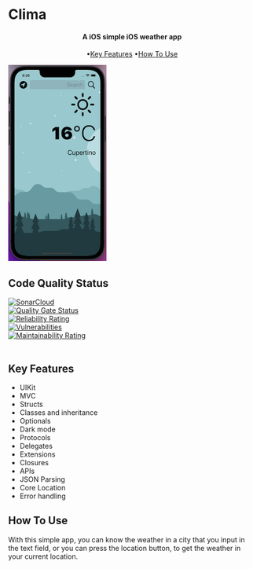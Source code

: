 
#  Clima

<h4 align="center">A iOS simple iOS weather app</h4>

<p align="center">
  •<a href="#key-features">Key Features</a>
  •<a href="#how-to-use">How To Use</a> 
</p>

![screenshot](Clima/Assets.xcassets/Screenshot.png)

## Code Quality Status
[![SonarCloud](https://sonarcloud.io/images/project_badges/sonarcloud-white.svg)](https://sonarcloud.io/summary/new_code?id=oscar-moreno_ApplePie)<br>
[![Quality Gate Status](https://sonarcloud.io/api/project_badges/measure?project=oscar-moreno_ApplePie&metric=alert_status)](https://sonarcloud.io/summary/new_code?id=oscar-moreno_ApplePie)<br>
[![Reliability Rating](https://sonarcloud.io/api/project_badges/measure?project=oscar-moreno_Clima&metric=reliability_rating)](https://sonarcloud.io/summary/new_code?id=oscar-moreno_ApplePie)<br>
[![Vulnerabilities](https://sonarcloud.io/api/project_badges/measure?project=oscar-moreno_Clima&metric=security_rating)](https://sonarcloud.io/summary/new_code?id=oscar-moreno_ApplePie)<br>
[![Maintainability Rating](https://sonarcloud.io/api/project_badges/measure?project=oscar-moreno_Clima&metric=sqale_rating)](https://sonarcloud.io/summary/new_code?id=oscar-moreno_ApplePie)<br><br>



## Key Features

* UIKit
* MVC
* Structs
* Classes and inheritance
* Optionals
* Dark mode
* Protocols
* Delegates
* Extensions
* Closures
* APIs
* JSON Parsing
* Core Location
* Error handling

## How To Use
With this simple app, you can know the weather in a city that you input in the text field, or you can press the location button, to get the weather in your current location.